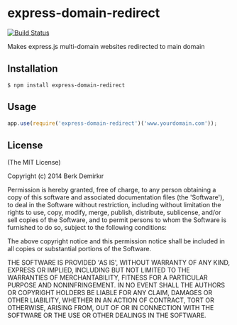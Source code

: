 # express-domain-redirect

[![Build Status](https://travis-ci.org/bdemirkir/express-domain-redirect.svg?branch=master)](https://travis-ci.org/bdemirkir/express-domain-redirect)

Makes express.js multi-domain websites redirected to main domain

## Installation

```
$ npm install express-domain-redirect
```

## Usage

```js
app.use(require('express-domain-redirect')('www.yourdomain.com'));
```

## License 

(The MIT License)

Copyright (c) 2014 Berk Demirkır

Permission is hereby granted, free of charge, to any person obtaining
a copy of this software and associated documentation files (the
'Software'), to deal in the Software without restriction, including
without limitation the rights to use, copy, modify, merge, publish,
distribute, sublicense, and/or sell copies of the Software, and to
permit persons to whom the Software is furnished to do so, subject to
the following conditions:

The above copyright notice and this permission notice shall be
included in all copies or substantial portions of the Software.

THE SOFTWARE IS PROVIDED 'AS IS', WITHOUT WARRANTY OF ANY KIND,
EXPRESS OR IMPLIED, INCLUDING BUT NOT LIMITED TO THE WARRANTIES OF
MERCHANTABILITY, FITNESS FOR A PARTICULAR PURPOSE AND NONINFRINGEMENT.
IN NO EVENT SHALL THE AUTHORS OR COPYRIGHT HOLDERS BE LIABLE FOR ANY
CLAIM, DAMAGES OR OTHER LIABILITY, WHETHER IN AN ACTION OF CONTRACT,
TORT OR OTHERWISE, ARISING FROM, OUT OF OR IN CONNECTION WITH THE
SOFTWARE OR THE USE OR OTHER DEALINGS IN THE SOFTWARE.
